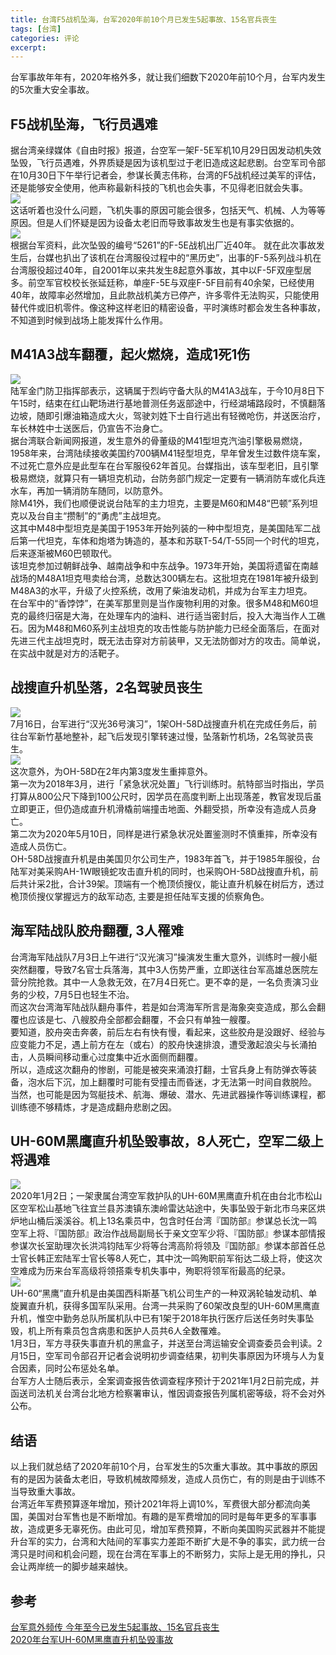 ```yaml
---
title: 台湾F5战机坠海，台军2020年前10个月已发生5起事故、15名官兵丧生
tags: [台湾]
categories: 评论
excerpt: 
---
```


台军事故年年有，2020年格外多，就让我们细数下2020年前10个月，台军内发生的5次重大安全事故。

## F5战机坠海，飞行员遇难
据台湾亲绿媒体《自由时报》报道，台空军一架F-5E军机10月29日因发动机失效坠毁，飞行员遇难，外界质疑是因为该机型过于老旧造成这起悲剧。台空军司令部在10月30日下午举行记者会，参谋长黄志伟称，台湾的F5战机经过美军的评估，还是能够安全使用，他声称最新科技的飞机也会失事，不见得老旧就会失事。  
![]({{site.url}}/downloads/f5-taiwan/f5.png)    
这话听着也没什么问题，飞机失事的原因可能会很多，包括天气、机械、人为等等原因。但是人们怀疑是因为设备太老旧而导致事故发生也是有事实依据的。  
![]({{site.url}}/downloads/f5-taiwan/f5-crash.png)  
根据台军资料，此次坠毁的编号“5261”的F-5E战机出厂近40年。   就在此次事故发生后，台媒也扒出了该机在台湾服役过程中的“黑历史”，出事的F-5系列战斗机在台湾服役超过40年，自2001年以来共发生8起意外事故，其中以F-5F双座型居多。前空军官校校长张延廷称，单座F-5E与双座F-5F目前有40余架，已经使用40年，故障率必然增加，且此款战机美方已停产，许多零件无法购买，只能使用替代件或旧机零件。像这种这样老旧的精密设备，平时演练时都会发生各种事故，不知道到时候到战场上能发挥什么作用。

## M41A3战车翻覆，起火燃烧，造成1死1伤
![]({{site.url}}/downloads/f5-taiwan/m41.png)  
陆军金门防卫指挥部表示，这辆属于烈屿守备大队的M41A3战车，于今10月8日下午15时，结束在红山靶场进行基地普测任务返部途中，行经湖埔路段时，不慎翻落边坡，随即引爆油箱造成大火，驾驶刘姓下士自行逃出有轻微呛伤，并送医治疗，车长林姓中士送医后，仍宣告不治身亡。  
据台湾联合新闻网报道，发生意外的骨董级的M41型坦克汽油引擎极易燃烧，1958年来，台湾陆续接收美国约700辆M41轻型坦克，早年曾发生过数件烧车案，不过死亡意外应是此型车在台军服役62年首见。台媒指出，该车型老旧，且引擎极易燃烧，就算只有一辆坦克机动，台防务部门规定一定要有一辆消防车或化兵连水车，再加一辆消防车随同，以防意外。  
除M41外，我们也顺便说说台陆军的主力坦克，主要是M60和M48“巴顿”系列坦克以及台自主“攒制”的“勇虎”主战坦克。  
这其中M48中型坦克是美国于1953年开始列装的一种中型坦克，是美国陆军二战后第一代坦克，车体和炮塔为铸造的，基本和苏联T-54/T-55同一个时代的坦克，后来逐渐被M60巴顿取代。  
该坦克参加过朝鲜战争、越南战争和中东战争。1973年开始，美国将遗留在南越战场的M48A1坦克甩卖给台湾，总数达300辆左右。这批坦克在1981年被升级到M48A3的水平，升级了火控系统，改用了柴油发动机，并成为台军主力坦克。  
在台军中的“香饽饽”，在美军那里则是当作废物利用的对象。很多M48和M60坦克的最终归宿是大海，在处理车内的油料、进行适当密封后，投入大海当作人工礁石。因为M48和M60系列主战坦克的攻击性能与防护能力已经全面落后，在面对先进三代主战坦克时，既无法击穿对方前装甲，又无法防御对方的攻击。简单说，在实战中就是对方的活靶子。

## 战搜直升机坠落，2名驾驶员丧生
![]({{site.url}}/downloads/f5-taiwan/oh-58d.png)  
7月16日，台军进行“汉光36号演习”，1架OH-58D战搜直升机在完成任务后，前往台军新竹基地整补，起飞后发现引擎转速过慢，坠落新竹机场，2名驾驶员丧生。  
![]({{site.url}}/downloads/f5-taiwan/oh-58d-event.png)  
这次意外，为OH-58D在2年内第3度发生重摔意外。  
第一次为2018年3月，进行「紧急状况处置」飞行训练时。航特部当时指出，学员打算从800公尺下降到100公尺时，因学员在高度判断上出现落差，教官发现后虽立即更正，但仍造成直升机滑橇前端撞击地面、外翻受损，所幸没有造成人员身亡。  
第二次为2020年5月10日，同样是进行紧急状况处置鉴测时不慎重摔，所幸没有造成人员伤亡。  
OH-58D战搜直升机是由美国贝尔公司生产，1983年首飞，并于1985年服役，台陆军对美采购AH-1W眼镜蛇攻击直升机的同时，也采购OH-58D战搜直升机，前后共计采2批，合计39架。顶端有一个桅顶侦搜仪，能让直升机躲在树后方，透过桅顶侦搜仪掌握远方的敌军动态, 主要是担任陆军支援的侦察角色。

## 海军陆战队胶舟翻覆, 3人罹难
台湾海军陆战队7月3日上午进行“汉光演习”操演发生重大意外，训练时一艘小艇突然翻覆，导致7名官士兵落海，其中3人伤势严重，立即送往台军高雄总医院左营分院抢救。其中一人急救无效，在7月4日死亡。更不幸的是，一名负责演习业务的少校，7月5日也轻生不治。  
而这次台湾海军陆战队翻舟事件，若是如台湾海军所言是海象突变造成，那么会翻覆也应该是七、八艘胶舟全部都会翻覆，不会只有单独一艘覆。  
要知道，胶舟突击奔袭，前后左右有快有慢，看起来，这些胶舟是没跟好、经验与应变能力不足，遇上前方在左（或右）的胶舟快速排浪，遭受激起浪尖与长涌拍击，人员瞬间移动重心过度集中近水面侧而翻覆。  
所以，造成这次翻舟的惨剧，可能是被突来涌浪打翻，士官兵身上有防弹衣等装备，泡水后下沉，加上翻覆时可能有受撞击而昏迷，才无法第一时间自救脱险。  
当然，也可能是因为驾艇技术、航海、爆破、潜水、先进武器操作等训练课程，都训练德不够精炼，才是造成翻舟悲剧之因。

## UH-60M黑鹰直升机坠毁事故，8人死亡，空军二级上将遇难
![]({{site.url}}/downloads/f5-taiwan/UH-60M.png)    
2020年1月2日；一架隶属台湾空军救护队的UH-60M黑鹰直升机在由台北市松山区空军松山基地飞往宜兰县苏澳镇东澳岭雷达站途中，失事坠毁于新北市乌来区烘炉地山桶后溪溪谷。机上13名乘员中，包含时任台湾『国防部』参谋总长沈一鸣空军上将、『国防部』政治作战局副局长于亲文空军少将、『国防部』参谋本部情报参谋次长室助理次长洪鸿钧陆军少将等台湾高阶将领及『国防部』参谋本部首任总士官长韩正宏陆军士官长等8人死亡，其中沈一鸣殉职前军衔达二级上将，使这次空难成为历来台军高级将领搭乘专机失事中，殉职将领军衔最高的纪录。  
![]({{site.url}}/downloads/f5-taiwan/UH-60M-people.png)  
UH-60“黑鹰”直升机是由美国西科斯基飞机公司生产的一种双涡轮轴发动机、单旋翼直升机，获得多国军队采用。台湾一共采购了60架改良型的UH-60M黑鹰直升机，惟空中勤务总队所属机队中已有1架于2018年执行医疗后送任务时失事坠毁，机上所有乘员包含病患和医护人员共6人全数罹难。  
1月3日，军方寻获失事直升机的黑盒子，并送至台湾运输安全调查委员会判读。2月15日，空军司令部召开记者会说明初步调查结果，初判失事原因为环境与人为复合因素，同时公布惩处名单。  
台军方人士随后表示，全案调查报告依调查程序预计于2021年1月2日前完成，并函送司法机关台湾台北地方检察署审认，惟因调查报告列属机密等级，将不会对外公布。


## 结语
以上我们就总结了2020年前10个月，台军发生的5次重大事故。其中事故的原因有的是因为装备太老旧，导致机械故障频发，造成人员伤亡，有的则是由于训练不当导致重大事故。  
台湾近年军费预算逐年增加，预计2021年将上调10%，军费很大部分都流向美国，美国对台军售也是不断增加。有趣的是军费增加的同时是每年更多的军事事故，造成更多无辜死伤。由此可见，增加军费预算，不断向美国购买武器并不能提升台军的实力，台湾和大陆间的军事实力差距不断扩大是不争的事实，武力统一台湾只是时间和机会问题，现在台湾在军事上的不断努力，实际上是无用的挣扎，只会让两岸统一的脚步越来越快。

## 参考 
[台军意外频传 今年至今已发生5起事故、15名官兵丧生](http://www.taiwan.cn/taiwan/jsxw/202010/t20201030_12304134.htm)  
[2020年台军UH-60M黑鹰直升机坠毁事故](https://zh.wikipedia.org/wiki/2020%E5%B9%B4%E4%B8%AD%E8%8F%AF%E6%B0%91%E5%9C%8B%E7%A9%BA%E8%BB%8DUH-60M%E9%BB%91%E9%B7%B9%E7%9B%B4%E5%8D%87%E6%A9%9F%E5%A2%9C%E6%AF%80%E4%BA%8B%E6%95%85)












